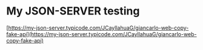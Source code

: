 # My JSON-SERVER testing

[https://my-json-server.typicode.com/JCayllahuaG/giancarlo-web-copy-fake-api](https://my-json-server.typicode.com/JCayllahuaG/giancarlo-web-copy-fake-api)
